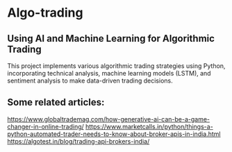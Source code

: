 # Algo-trading

## Using AI and Machine Learning for Algorithmic Trading

This project implements various algorithmic trading strategies using Python, incorporating technical analysis, machine
learning models (LSTM), and sentiment analysis to make data-driven trading decisions.

## Some related articles:
https://www.globaltrademag.com/how-generative-ai-can-be-a-game-changer-in-online-trading/
https://www.marketcalls.in/python/things-a-python-automated-trader-needs-to-know-about-broker-apis-in-india.html
https://algotest.in/blog/trading-api-brokers-india/